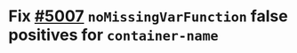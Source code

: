 ---
---

# Fix [#5007](https://github.com/biomejs/biome/issues/5007) `noMissingVarFunction` false positives for `container-name`

